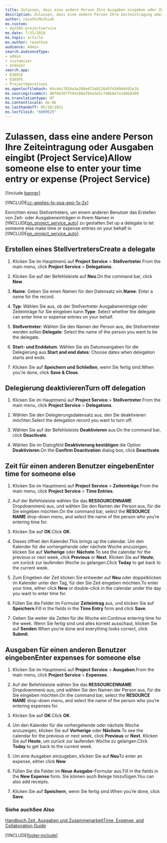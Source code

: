 ```yaml
---
title: Zulassen, dass eine andere Person Ihre Ausgaben eingeben oder Zeiteintragung vornehmen kann
description: Zulassen, dass eine andere Person Ihre Zeiteintragung oder Ausgaben eingibt (Project Service)
author: revathiMuthiah
ms.custom:
- dyn365-projectservice
ms.date: 7/31/2018
ms.topic: article
ms.author: revathim
audience: Admin
search.audienceType:
- admin
- customizer
- enduser
search.app:
- D365CE
- D365PS
- ProjectOperations
ms.openlocfilehash: 04c4dc7826a3e288e672e0226d5f436904d92e1b
ms.sourcegitcommit: 40f68387f594180af64a5e5c748b6efa188bd300
ms.translationtype: HT
ms.contentlocale: de-DE
ms.lasthandoff: 05/10/2021
ms.locfileid: "6009525"
---
```

# <a name="allow-someone-else-to-enter-your-time-entry-or-expense-project-service"></a><span data-ttu-id="f10b9-103">Zulassen, dass eine andere Person Ihre Zeiteintragung oder Ausgaben eingibt (Project Service)</span><span class="sxs-lookup"><span data-stu-id="f10b9-103">Allow someone else to enter your time entry or expense (Project Service)</span></span>

[!include [banner](../includes/psa-now-project-operations.md)]

[!INCLUDE[cc-applies-to-psa-app-1x-2x](../includes/cc-applies-to-psa-app-1x-2x.md)]

<span data-ttu-id="f10b9-104">Einrichten eines Stellvertreters, um einem anderen Benutzer das Erstellen von Zeit- oder Ausgabeneinträgen in Ihrem Namen in [!INCLUDE[pn_project_service_auto](../includes/pn-project-service-auto.md)] zu gestatten.</span><span class="sxs-lookup"><span data-stu-id="f10b9-104">Set up a delegate to let someone else make time or expense entries on your behalf in [!INCLUDE[pn_project_service_auto](../includes/pn-project-service-auto.md)].</span></span>  
  
## <a name="create-a-delegate"></a><span data-ttu-id="f10b9-105">Erstellen eines Stellvertreters</span><span class="sxs-lookup"><span data-stu-id="f10b9-105">Create a delegate</span></span>  
  
1.  <span data-ttu-id="f10b9-106">Klicken Sie im Hauptmenü auf **Project Service** > **Stellvertreter**.</span><span class="sxs-lookup"><span data-stu-id="f10b9-106">From the main menu, click **Project Service** > **Delegations**.</span></span>  
  
2.  <span data-ttu-id="f10b9-107">Klicken Sie auf der Befehlsleiste auf **Neu**.</span><span class="sxs-lookup"><span data-stu-id="f10b9-107">On the command bar, click **New**.</span></span>  
  
3. <span data-ttu-id="f10b9-108">**Name**: Geben Sie einen Namen für den Datensatz ein.</span><span class="sxs-lookup"><span data-stu-id="f10b9-108">**Name**: Enter a name for the record.</span></span>  
  
4. <span data-ttu-id="f10b9-109">**Typ**: Wählen Sie aus, ob der Stellvertreter Ausgabeneinträge oder Zeiteinträge für Sie eingeben kann.</span><span class="sxs-lookup"><span data-stu-id="f10b9-109">**Type**: Select whether the delegate can enter time or expense entries on your behalf.</span></span>  
  
5. <span data-ttu-id="f10b9-110">**Stellvertreter**: Wählen Sie den Namen der Person aus, die Stellvertreter werden sollen.</span><span class="sxs-lookup"><span data-stu-id="f10b9-110">**Delegate**: Select the name of the person you want to be the delegate.</span></span>  
  
6. <span data-ttu-id="f10b9-111">**Start- und Enddatum**: Wählen Sie als Datumsangaben für die Delegierung aus.</span><span class="sxs-lookup"><span data-stu-id="f10b9-111">**Start and end dates**: Choose dates when delegation starts and ends.</span></span>  
  
7.  <span data-ttu-id="f10b9-112">Klicken Sie auf **Speichern und Schließen**, wenn Sie fertig sind.</span><span class="sxs-lookup"><span data-stu-id="f10b9-112">When you're done, click **Save & Close**.</span></span>  
  
## <a name="turn-off-delegation"></a><span data-ttu-id="f10b9-113">Delegierung deaktivieren</span><span class="sxs-lookup"><span data-stu-id="f10b9-113">Turn off delegation</span></span>  
  
1.  <span data-ttu-id="f10b9-114">Klicken Sie im Hauptmenü auf **Project Service** > **Stellvertreter**.</span><span class="sxs-lookup"><span data-stu-id="f10b9-114">From the main menu, click **Project Service** > **Delegations**.</span></span>  
  
2.  <span data-ttu-id="f10b9-115">Wählen Sie den Delegierungsdatensatz aus, den Sie deaktivieren möchten.</span><span class="sxs-lookup"><span data-stu-id="f10b9-115">Select the delegation record you want to turn off.</span></span>  
  
3.  <span data-ttu-id="f10b9-116">Wählen Sie auf der Befehlsleiste **Deaktivieren** aus.</span><span class="sxs-lookup"><span data-stu-id="f10b9-116">On the command bar, click **Deactivate**.</span></span>  
  
4.  <span data-ttu-id="f10b9-117">Wählen Sie im Dialogfeld **Deaktivierung bestätigen** die Option **Deaktivieren**.</span><span class="sxs-lookup"><span data-stu-id="f10b9-117">On the **Confirm Deactivation** dialog box, click **Deactivate**.</span></span>  
  
## <a name="enter-time-for-someone-else"></a><span data-ttu-id="f10b9-118">Zeit für einen anderen Benutzer eingeben</span><span class="sxs-lookup"><span data-stu-id="f10b9-118">Enter time for someone else</span></span>  
  
1.  <span data-ttu-id="f10b9-119">Klicken Sie im Hauptmenü auf **Project Service** > **Zeiteinträge**.</span><span class="sxs-lookup"><span data-stu-id="f10b9-119">From the main menu, click **Project Service** > **Time Entries**.</span></span>  
  
2.  <span data-ttu-id="f10b9-120">Auf der Befehlsleiste wählen Sie das **RESSOURCENNAME** Dropdownmenü aus, und wählen Sie den Namen der Person aus, für die Sie eingeben möchten.</span><span class="sxs-lookup"><span data-stu-id="f10b9-120">On the command bar, select the **RESOURCE NAME** drop-down menu, and select the name of the person who you’re entering time for.</span></span>  
  
3.  <span data-ttu-id="f10b9-121">Klicken Sie auf **OK**.</span><span class="sxs-lookup"><span data-stu-id="f10b9-121">Click **OK**.</span></span>  
  
4.  <span data-ttu-id="f10b9-122">Dieses öffnet den Kalender.</span><span class="sxs-lookup"><span data-stu-id="f10b9-122">This brings up the calendar.</span></span> <span data-ttu-id="f10b9-123">Um den Kalender für die vorhergehende oder nächste Woche anzuzeigen, klicken Sie auf **Vorherige** oder **Nächste**.</span><span class="sxs-lookup"><span data-stu-id="f10b9-123">To see the calendar for the previous or next week, click **Previous** or **Next**.</span></span> <span data-ttu-id="f10b9-124">Klicken Sie auf **Heute**, um zurück zur laufenden Woche zu gelangen.</span><span class="sxs-lookup"><span data-stu-id="f10b9-124">Click **Today** to get back to the current week.</span></span>  
  
5.  <span data-ttu-id="f10b9-125">Zum Eingeben der Zeit klicken Sie entweder auf **Neu** oder doppelklicken im Kalender unter den Tag, für den Sie Zeit eingeben möchten.</span><span class="sxs-lookup"><span data-stu-id="f10b9-125">To enter your time, either click **New** or double-click in the calendar under the day you want to enter time for.</span></span>  
  
6.  <span data-ttu-id="f10b9-126">Füllen Sie die Felder im Formular **Zeiteintrag** aus, und klicken Sie auf **Speichern**.</span><span class="sxs-lookup"><span data-stu-id="f10b9-126">Fill in the fields in the **Time Entry** form and click **Save**.</span></span>  
  
7.  <span data-ttu-id="f10b9-127">Geben Sie weiter die Zeiten für die Woche ein.</span><span class="sxs-lookup"><span data-stu-id="f10b9-127">Continue entering time for the week.</span></span> <span data-ttu-id="f10b9-128">Wenn Sie fertig sind und alles korrekt ausschaut, klicken Sie auf **Senden**.</span><span class="sxs-lookup"><span data-stu-id="f10b9-128">When you’re done and everything looks correct, click **Submit**.</span></span>  
  
## <a name="enter-expenses-for-someone-else"></a><span data-ttu-id="f10b9-129">Ausgaben für einen anderen Benutzer eingeben</span><span class="sxs-lookup"><span data-stu-id="f10b9-129">Enter expenses for someone else</span></span>  
  
1.  <span data-ttu-id="f10b9-130">Klicken Sie im Hauptmenü auf **Project Service** > **Ausgaben**.</span><span class="sxs-lookup"><span data-stu-id="f10b9-130">From the main menu, click **Project Service** > **Expenses**.</span></span>  
  
2.  <span data-ttu-id="f10b9-131">Auf der Befehlsleiste wählen Sie das **RESSOURCENNAME** Dropdownmenü aus, und wählen Sie den Namen der Person aus, für die Sie eingeben möchten.</span><span class="sxs-lookup"><span data-stu-id="f10b9-131">On the command bar, select the **RESOURCE NAME** drop-down menu, and select the name of the person who you’re entering expenses for.</span></span>  
  
3.  <span data-ttu-id="f10b9-132">Klicken Sie auf **OK**.</span><span class="sxs-lookup"><span data-stu-id="f10b9-132">Click **OK**.</span></span>  
  
4.  <span data-ttu-id="f10b9-133">Um den Kalender für die vorhergehende oder nächste Woche anzuzeigen, klicken Sie auf **Vorherige** oder **Nächste**.</span><span class="sxs-lookup"><span data-stu-id="f10b9-133">To see the calendar for the previous or next week, click **Previous** or **Next**.</span></span> <span data-ttu-id="f10b9-134">Klicken Sie auf **Heute**, um zurück zur laufenden Woche zu gelangen.</span><span class="sxs-lookup"><span data-stu-id="f10b9-134">Click **Today** to get back to the current week.</span></span>  
  
5.  <span data-ttu-id="f10b9-135">Um eine Ausgaben einzugeben, klicken Sie auf **Neu**</span><span class="sxs-lookup"><span data-stu-id="f10b9-135">To enter an expense, either click **New**</span></span>  
  
6.  <span data-ttu-id="f10b9-136">Füllen Sie die Felder im **Neue Ausgabe**-Formular aus.</span><span class="sxs-lookup"><span data-stu-id="f10b9-136">Fill in the fields in the **New Expense** form.</span></span> <span data-ttu-id="f10b9-137">Sie können auch Belege hinzufügen.</span><span class="sxs-lookup"><span data-stu-id="f10b9-137">You can also add receipts.</span></span>  
  
7.  <span data-ttu-id="f10b9-138">Klicken Sie auf **Speichern**, wenn Sie fertig sind.</span><span class="sxs-lookup"><span data-stu-id="f10b9-138">When you’re done, click **Save**.</span></span>  
  
### <a name="see-also"></a><span data-ttu-id="f10b9-139">Siehe auch</span><span class="sxs-lookup"><span data-stu-id="f10b9-139">See Also</span></span>  
 [<span data-ttu-id="f10b9-140">Handbuch Zeit, Ausgaben und Zusammenarbeit</span><span class="sxs-lookup"><span data-stu-id="f10b9-140">Time, Expense, and Collaboration Guide</span></span>](../psa/time-expense-collaboration-guide.md)


[!INCLUDE[footer-include](../includes/footer-banner.md)]
